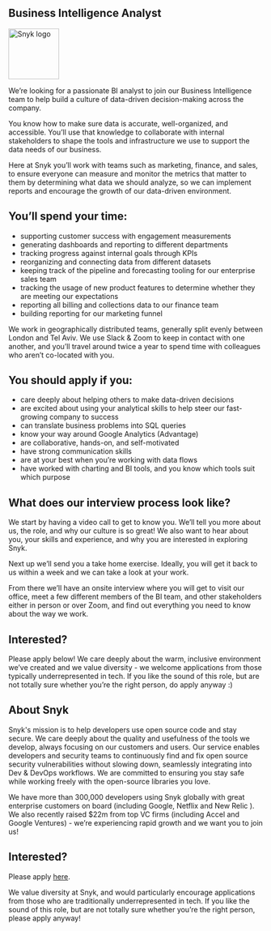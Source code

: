 Business Intelligence Analyst
---

<img src="https://res.cloudinary.com/snyk/image/upload/v1537345894/press-kit/brand/logo-black.png" width="100" alt="Snyk logo" />

<p><span style="font-weight: 400;">We’re looking for a passionate BI analyst to join our Business Intelligence team to help build a culture of data-driven decision-making across the company.</span></p>
<p><span style="font-weight: 400;">You know how to make sure data is accurate, well-organized, and accessible. You’ll use that knowledge to collaborate with internal stakeholders to shape the tools and infrastructure we use to support the data needs of our business. </span></p>
<p><span style="font-weight: 400;">Here at Snyk you’ll work with teams such as marketing, finance, and sales, to ensure everyone can measure and monitor the metrics that matter to them by determining what data we should analyze, so we can implement reports and encourage the growth of our data-driven environment. </span></p>
<h2><strong>You’ll spend your time:</strong></h2>
<ul>
<li style="font-weight: 400;"><span style="font-weight: 400;">supporting customer success with engagement measurements</span></li>
<li style="font-weight: 400;"><span style="font-weight: 400;">generating dashboards and reporting to different departments</span></li>
<li style="font-weight: 400;"><span style="font-weight: 400;">tracking progress against internal goals through KPIs</span></li>
<li style="font-weight: 400;"><span style="font-weight: 400;">reorganizing and connecting data from different datasets</span></li>
<li style="font-weight: 400;"><span style="font-weight: 400;">keeping track of the pipeline and forecasting tooling for our enterprise sales team</span></li>
<li style="font-weight: 400;"><span style="font-weight: 400;">tracking the usage of new product features to determine whether they are meeting our expectations</span></li>
<li style="font-weight: 400;"><span style="font-weight: 400;">reporting all billing and collections data to our finance team</span></li>
<li style="font-weight: 400;"><span style="font-weight: 400;">building reporting for our marketing funnel</span></li>
</ul>
<p><span style="font-weight: 400;">We work in geographically distributed teams, generally split evenly between London and Tel Aviv. We use Slack &amp; Zoom to keep in contact with one another, and you’ll travel around twice a year to spend time with colleagues who aren’t co-located with you.</span></p>
<h2><strong>You should apply if you:</strong></h2>
<ul>
<li style="font-weight: 400;"><span style="font-weight: 400;">care deeply about helping others to make data-driven decisions</span></li>
<li style="font-weight: 400;"><span style="font-weight: 400;">are excited about using your analytical skills to help steer our fast-growing company to success</span></li>
<li style="font-weight: 400;"><span style="font-weight: 400;">can translate business problems into SQL queries</span></li>
<li style="font-weight: 400;"><span style="font-weight: 400;">know your way around Google Analytics (Advantage)</span></li>
<li style="font-weight: 400;"><span style="font-weight: 400;">are collaborative, hands-on, and self-motivated</span></li>
<li style="font-weight: 400;"><span style="font-weight: 400;">have strong communication skills</span></li>
<li style="font-weight: 400;"><span style="font-weight: 400;">are at your best when you’re working with data flows</span></li>
<li style="font-weight: 400;"><span style="font-weight: 400;">have worked with charting and BI tools, and you know which tools suit which purpose</span></li>
</ul>
<h2><strong>What does our interview process look like?</strong></h2>
<p><span style="font-weight: 400;">We start by having a video call to get to know you. We’ll tell you more about us, the role, and why our culture is so great! We also want to hear about you, your skills and experience, and why you are interested in exploring Snyk. </span></p>
<p><span style="font-weight: 400;">Next up we’ll send you a take home exercise. Ideally, you will get it back to us within a week and we can take a look at your work.</span></p>
<p><span style="font-weight: 400;">From there we’ll have an onsite interview where you will get to visit our office, meet a few different members of the BI team, and other stakeholders either in person or over Zoom, and find out everything you need to know about the way we work. </span></p>
<h2><strong>Interested?</strong></h2>
<p><span style="font-weight: 400;">Please apply below! We care deeply about the warm, inclusive environment we’ve created and we value diversity - we welcome applications from those typically underrepresented in tech. If you like the sound of this role, but are not totally sure whether you’re the right person, do apply anyway :)</span></p>
<h2><strong>About Snyk</strong></h2>
<p><span style="font-weight: 400;">Snyk's mission is to help developers use open source code and stay secure. We care deeply about the quality and usefulness of the tools we develop, always focusing on our customers and users. Our service enables developers and security teams to continuously find and fix open source security vulnerabilities without slowing down, seamlessly integrating into Dev &amp; DevOps workflows. We are committed to ensuring you stay safe while working freely with the open-source libraries you love. </span></p>
<p><span style="font-weight: 400;">We have more than 300,000 developers using Snyk globally with great enterprise customers on board (including Google, Netflix and New Relic ). We also recently raised $22m from top VC firms (including Accel and Google Ventures) - we’re experiencing rapid growth and we want you to join us!</span></p>

Interested?
---

Please apply [here](https://boards.greenhouse.io/snyk/jobs/4032923002#app).

We value diversity at Snyk, and would particularly encourage applications from those who are traditionally underrepresented in tech.
If you like the sound of this role, but are not totally sure whether you’re the right person, please apply anyway!
